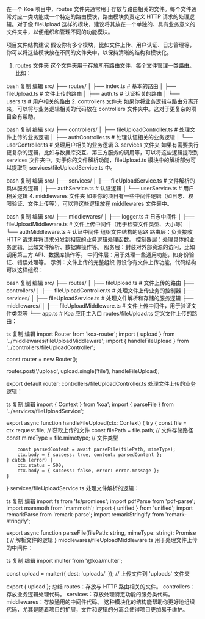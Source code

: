 在一个 Koa 项目中，routes 文件夹通常用于存放与路由相关的文件。每个文件通常对应一类功能或一个特定的路由模块，路由模块负责定义 HTTP 请求的处理逻辑。对于像 fileUpload 这样的模块，建议将其放在一个单独的、具有业务意义的文件夹中，以便组织和管理不同的功能模块。

项目文件结构建议
假设你有多个模块，比如文件上传、用户认证、日志管理等，你可以将这些模块放在不同的文件夹中，以保持清晰的结构和模块化。

1. routes 文件夹
这个文件夹用于存放所有路由文件，每个文件管理一类路由。比如：

bash
复制
编辑
src/
├── routes/
│   ├── index.ts         # 基本的路由
│   ├── fileUpload.ts    # 文件上传的路由
│   ├── auth.ts          # 认证相关的路由
│   └── users.ts         # 用户相关的路由
2. controllers 文件夹
如果你将业务逻辑与路由分离开来，可以将与业务逻辑相关的代码放在 controllers 文件夹中。这对于更复杂的项目会有帮助。

bash
复制
编辑
src/
├── controllers/
│   ├── fileUploadController.ts  # 处理文件上传的业务逻辑
│   ├── authController.ts        # 处理认证相关的业务逻辑
│   └── userController.ts        # 处理用户相关的业务逻辑
3. services 文件夹
如果有需要执行更复杂的逻辑，比如与数据库交互、第三方服务的调用等，可以将这些逻辑提取到 services 文件夹中。对于你的文件解析功能，fileUpload.ts 模块中的解析部分可以提取到 services/fileUploadService.ts 中。

bash
复制
编辑
src/
├── services/
│   ├── fileUploadService.ts     # 文件解析的具体服务逻辑
│   ├── authService.ts           # 认证逻辑
│   └── userService.ts           # 用户相关逻辑
4. middlewares 文件夹
如果你的项目有一些中间件逻辑（如日志、权限验证、文件上传等），可以将这些逻辑放在 middlewares 文件夹中。

bash
复制
编辑
src/
├── middlewares/
│   ├── logger.ts               # 日志中间件
│   ├── fileUploadMiddleware.ts  # 文件上传中间件（用于检查文件类型、大小等）
│   └── authMiddleware.ts       # 认证中间件
组织文件结构的思路
路由层：负责接收 HTTP 请求并将请求分发到相应的业务逻辑处理函数。
控制器层：处理具体的业务逻辑，比如文件解析、数据库操作等。
服务层：封装对外部资源的访问，比如调用第三方 API、数据库操作等。
中间件层：用于处理一些通用功能，如身份验证、错误处理等。
示例：文件上传的完整组织
假设你有文件上传功能，代码结构可以这样组织：

bash
复制
编辑
src/
├── routes/
│   ├── fileUpload.ts           # 文件上传的路由
├── controllers/
│   ├── fileUploadController.ts # 处理文件上传业务的控制器
├── services/
│   ├── fileUploadService.ts    # 处理文件解析和存储的服务逻辑
├── middlewares/
│   ├── fileUploadMiddleware.ts # 文件上传中间件，用于验证文件类型等
└── app.ts                      # Koa 应用主入口
routes/fileUpload.ts
定义文件上传的路由：

ts
复制
编辑
import Router from 'koa-router';
import { upload } from '../middlewares/fileUploadMiddleware';
import { handleFileUpload } from '../controllers/fileUploadController';

const router = new Router();

router.post('/upload', upload.single('file'), handleFileUpload);

export default router;
controllers/fileUploadController.ts
处理文件上传的业务逻辑：

ts
复制
编辑
import { Context } from 'koa';
import { parseFile } from '../services/fileUploadService';

export async function handleFileUpload(ctx: Context) {
    try {
        const file = ctx.request.file;  // 获取上传的文件
        const filePath = file.path;     // 文件存储路径
        const mimeType = file.mimetype; // 文件类型

        const parsedContent = await parseFile(filePath, mimeType);
        ctx.body = { success: true, content: parsedContent };
    } catch (error) {
        ctx.status = 500;
        ctx.body = { success: false, error: error.message };
    }
}
services/fileUploadService.ts
处理文件解析的逻辑：

ts
复制
编辑
import fs from 'fs/promises';
import pdfParse from 'pdf-parse';
import mammoth from 'mammoth';
import { unified } from 'unified';
import remarkParse from 'remark-parse';
import remarkStringify from 'remark-stringify';

export async function parseFile(filePath: string, mimeType: string): Promise<string> {
    // 解析文件的逻辑
}
middlewares/fileUploadMiddleware.ts
用于处理文件上传的中间件：

ts
复制
编辑
import multer from '@koa/multer';

const upload = multer({ dest: 'uploads/' }); // 上传文件到 'uploads' 文件夹

export { upload };
总结
routes：存放与 HTTP 路由相关的文件。
controllers：存放业务逻辑处理代码。
services：存放处理特定功能的服务类代码。
middlewares：存放通用的中间件代码。
这种模块化的结构能帮助你更好地组织代码，尤其是随着项目的扩展，文件和逻辑的分离会使得项目更加易于维护。
